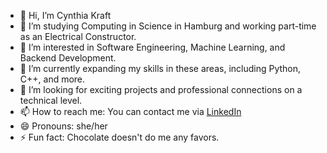 - 👋 Hi, I’m Cynthia Kraft
- 👀 I’m studying Computing in Science in Hamburg and working part-time as an Electrical Constructor.
- 🌱 I’m interested in Software Engineering, Machine Learning, and Backend Development.
- 🌱 I’m currently expanding my skills in these areas, including Python, C++, and more.
- 💞️ I’m looking for exciting projects and professional connections on a technical level.
- 📫 How to reach me: You can contact me via [LinkedIn](https://www.linkedin.com/in/cynthia-kraft-141156310/)
- 😄 Pronouns: she/her
- ⚡ Fun fact: Chocolate doesn't do me any favors.

<!---
Sadtheory/Sadtheory is a ✨ special ✨ repository because its `README.md` (this file) appears on your GitHub profile.
You can click the Preview link to take a look at your changes.
--->
